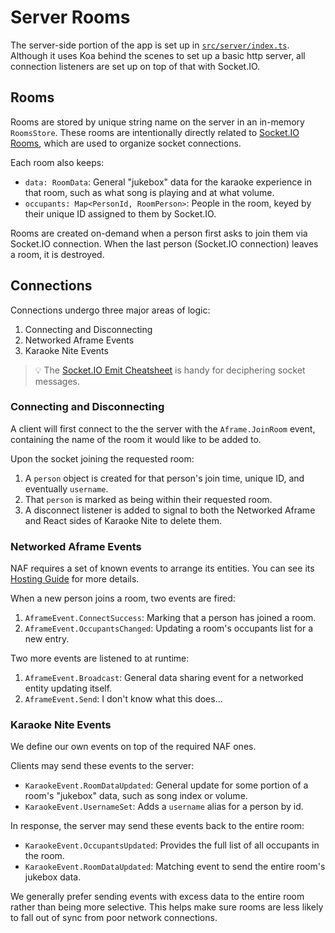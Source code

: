 # Server Rooms

The server-side portion of the app is set up in [`src/server/index.ts`](/src/server/index.ts).
Although it uses Koa behind the scenes to set up a basic http server, all connection listeners are set up on top of that with Socket.IO.

## Rooms

Rooms are stored by unique string name on the server in an in-memory `RoomsStore`.
These rooms are intentionally directly related to [Socket.IO Rooms](https://socket.io/docs/rooms), which are used to organize socket connections.

Each room also keeps:

- `data: RoomData`: General "jukebox" data for the karaoke experience in that room, such as what song is playing and at what volume.
- `occupants: Map<PersonId, RoomPerson>`: People in the room, keyed by their unique ID assigned to them by Socket.IO.

Rooms are created on-demand when a person first asks to join them via Socket.IO connection.
When the last person (Socket.IO connection) leaves a room, it is destroyed.

## Connections

Connections undergo three major areas of logic:

1. Connecting and Disconnecting
2. Networked Aframe Events
3. Karaoke Nite Events

> 💡 The [Socket.IO Emit Cheatsheet](https://socket.io/docs/emit-cheatsheet) is handy for deciphering socket messages.

### Connecting and Disconnecting

A client will first connect to the the server with the `Aframe.JoinRoom` event, containing the name of the room it would like to be added to.

Upon the socket joining the requested room:

1. A `person` object is created for that person's join time, unique ID, and eventually `username`.
2. That `person` is marked as being within their requested room.
3. A disconnect listener is added to signal to both the Networked Aframe and React sides of Karaoke Nite to delete them.

### Networked Aframe Events

NAF requires a set of known events to arrange its entities.
You can see its [Hosting Guide](https://github.com/networked-aframe/networked-aframe/blob/master/docs/hosting-networked-aframe-on-a-server.md) for more details.

When a new person joins a room, two events are fired:

1. `AframeEvent.ConnectSuccess`: Marking that a person has joined a room.
2. `AframeEvent.OccupantsChanged`: Updating a room's occupants list for a new entry.

Two more events are listened to at runtime:

1. `AframeEvent.Broadcast`: General data sharing event for a networked entity updating itself.
2. `AframeEvent.Send`: I don't know what this does...

### Karaoke Nite Events

We define our own events on top of the required NAF ones.

Clients may send these events to the server:

- `KaraokeEvent.RoomDataUpdated`: General update for some portion of a room's "jukebox" data, such as song index or volume.
- `KaraokeEvent.UsernameSet`: Adds a `username` alias for a person by id.

In response, the server may send these events back to the entire room:

- `KaraokeEvent.OccupantsUpdated`: Provides the full list of all occupants in the room.
- `KaraokeEvent.RoomDataUpdated`: Matching event to send the entire room's jukebox data.

We generally prefer sending events with excess data to the entire room rather than being more selective.
This helps make sure rooms are less likely to fall out of sync from poor network connections.
